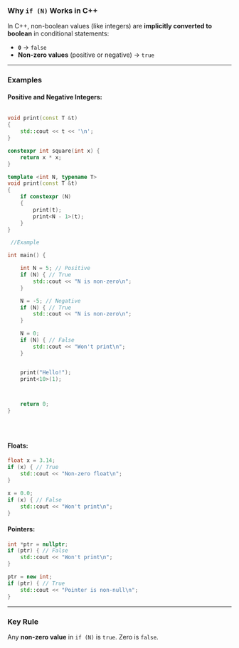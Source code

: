 ### **Why `if (N)` Works in C++**

In C++, non-boolean values (like integers) are **implicitly converted to boolean** in conditional statements:

- **`0`** → `false`
- **Non-zero values** (positive or negative) → `true`

---

### **Examples**

#### Positive and Negative Integers:
```cpp

void print(const T &t)
{
    std::cout << t << '\n';
}

constexpr int square(int x) {
    return x * x;
}

template <int N, typename T>
void print(const T &t)
{
    if constexpr (N)
    {
        print(t);
        print<N - 1>(t);
    }
}

 //Example

int main() {

    int N = 5; // Positive
    if (N) { // True
        std::cout << "N is non-zero\n";
    }

    N = -5; // Negative
    if (N) { // True
        std::cout << "N is non-zero\n";
    }

    N = 0;
    if (N) { // False
        std::cout << "Won't print\n";
    }


    print("Hello!");
    print<10>(1);



    return 0;
}





```

#### Floats:
```cpp
float x = 3.14;
if (x) { // True
    std::cout << "Non-zero float\n";
}

x = 0.0;
if (x) { // False
    std::cout << "Won't print\n";
}
```

#### Pointers:
```cpp
int *ptr = nullptr;
if (ptr) { // False
    std::cout << "Won't print\n";
}

ptr = new int;
if (ptr) { // True
    std::cout << "Pointer is non-null\n";
}
```

---

### **Key Rule**
Any **non-zero value** in `if (N)` is `true`. Zero is `false`.